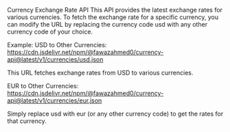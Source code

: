 Currency Exchange Rate API
This API provides the latest exchange rates for various currencies. To fetch the exchange rate for a specific currency, you can modify the URL by replacing the currency code usd with any other currency code of your choice.

Example:
USD to Other Currencies:
https://cdn.jsdelivr.net/npm/@fawazahmed0/currency-api@latest/v1/currencies/usd.json

This URL fetches exchange rates from USD to various currencies.

EUR to Other Currencies:
https://cdn.jsdelivr.net/npm/@fawazahmed0/currency-api@latest/v1/currencies/eur.json

Simply replace usd with eur (or any other currency code) to get the rates for that currency.

